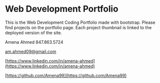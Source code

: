 # Web Development Portfolio
This is the Web Development Coding Portfolio made with bootstrap. Please find projects on the portfolio page. Each project thumbnail is linked to the deployed version of the site. 

Amena Ahmed
847.863.5724

am.ahmed09@gmail.com

[https://www.linkedin.com/in/amena-ahmed](https://www.linkedin.com/in/amena-ahmed)

[https://github.com/Amena99](https://github.com/Amena99)
